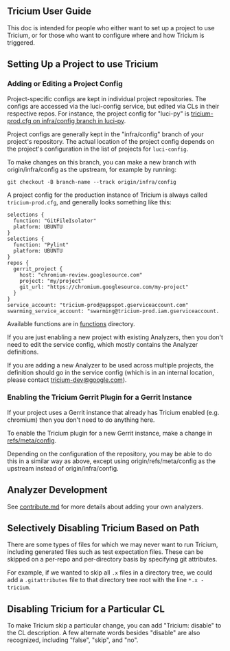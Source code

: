 ## Tricium User Guide

This doc is intended for people who either want to set up a project to use
Tricium, or for those who want to configure where and how Tricium is triggered.

## Setting Up a Project to use Tricium

### Adding or Editing a Project Config

Project-specific configs are kept in individual project repositories. The
configs are accessed via the luci-config service, but edited via CLs in their
respective repos. For instance, the project config for "luci-py" is
[tricium-prod.cfg on infra/config branch in luci-py](https://chromium.googlesource.com/infra/luci/luci-py/+/infra/config/tricium-prod.cfg).

Project configs are generally kept in the "infra/config" branch of your
project's repository. The actual location of the project config depends on the
project's configuration in the list of projects for `luci-config`.

To make changes on this branch, you can make a new branch with
origin/infra/config as the upstream, for example by running:

```
git checkout -B branch-name --track origin/infra/config
```

A project config for the production instance of Tricium is always called
`tricium-prod.cfg`, and generally looks something like this:

```
selections {
  function: "GitFileIsolator"
  platform: UBUNTU
}
selections {
  function: "Pylint"
  platform: UBUNTU
}
repos {
  gerrit_project {
    host: "chromium-review.googlesource.com"
    project: "my/project"
    git_url: "https://chromium.googlesource.com/my-project"
  }
}
service_account: "tricium-prod@appspot.gserviceaccount.com"
swarming_service_account: "swarming@tricium-prod.iam.gserviceaccount.
```

Available functions are in [functions](../functions) directory.

If you are just enabling a new project with existing Analyzers, then you don't
need to edit the service config, which mostly contains the Analyzer definitions.

If you are adding a new Analyzer to be used across multiple projects, the
definition should go in the service config (which is in an internal location,
please contact tricium-dev@google.com).

### Enabling the Tricium Gerrit Plugin for a Gerrit Instance

If your project uses a Gerrit instance that already has Tricium enabled (e.g.
chromium) then you don't need to do anything here.

To enable the Tricium plugin for a new Gerrit instance, make a change in
[refs/meta/config](https://gerrit-review.googlesource.com/Documentation/config-project-config.html#_the_refs_meta_config_namespace).

Depending on the configuration of the repository, you may be able to do this in
a similar way as above, except using origin/refs/meta/config as the upstream
instead of origin/infra/config.

## Analyzer Development

See [contribute.md](./contribute.md) for more details about adding your own
analyzers.

## Selectively Disabling Tricium Based on Path

There are some types of files for which we may never want to run Tricium,
including generated files such as test expectation files. These can be skipped
on a per-repo and per-directory basis by specifying git attributes.

For example, if we wanted to skip all `.x` files in a directory tree, we could
add a `.gitattributes` file to that directory tree root with the line `*.x
-tricium`.

## Disabling Tricium for a Particular CL

To make Tricium skip a particular change, you can add "Tricium: disable" to the
CL description. A few alternate words besides "disable" are also recognized,
including "false", "skip", and "no".
